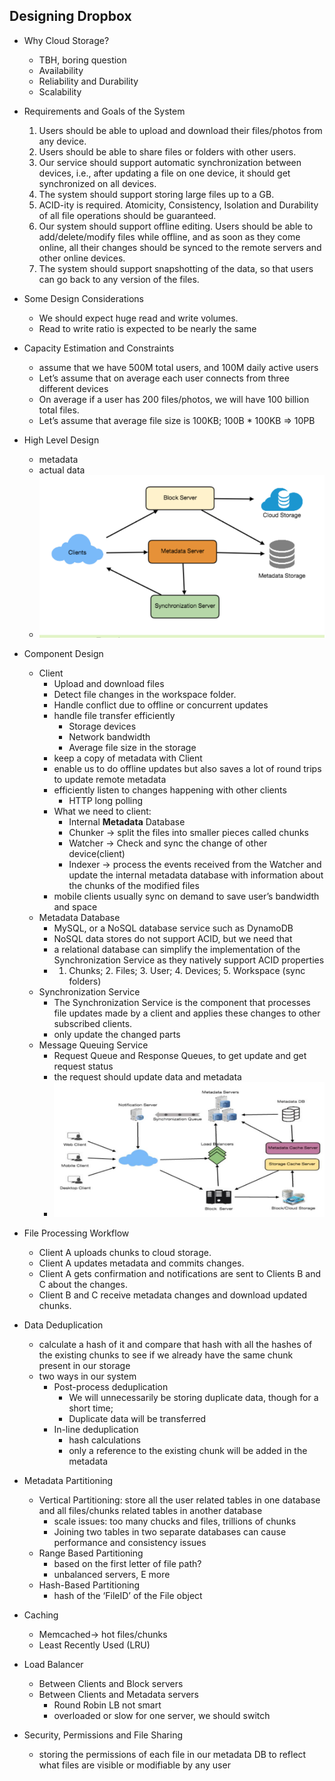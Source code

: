 ## Designing Dropbox
- Why Cloud Storage?
  - TBH, boring question
  - Availability
  - Reliability and Durability
  - Scalability
- Requirements and Goals of the System
  1. Users should be able to upload and download their files/photos from any device.
  2. Users should be able to share files or folders with other users.
  3. Our service should support automatic synchronization between devices, i.e., after updating a file on one device, it should get synchronized on all devices.
  4. The system should support storing large files up to a GB.
  5. ACID-ity is required. Atomicity, Consistency, Isolation and Durability of all file operations should be guaranteed.
  6. Our system should support offline editing. Users should be able to add/delete/modify files while offline, and as soon as they come online, all their changes should be synced to the remote servers and other online devices.
  7. The system should support snapshotting of the data, so that users can go back to any version of the files.
- Some Design Considerations
  - We should expect huge read and write volumes.
  - Read to write ratio is expected to be nearly the same
- Capacity Estimation and Constraints
  - assume that we have 500M total users, and 100M daily active users
  - Let’s assume that on average each user connects from three different devices
  - On average if a user has 200 files/photos, we will have 100 billion total files.
  - Let’s assume that average file size is 100KB; 100B * 100KB => 10PB
-  High Level Design
   -  metadata
   -  actual data
   -  ![Image](./images/ch5-5.png)
-  Component Design
   -  Client
      -  Upload and download files
      -  Detect file changes in the workspace folder.
      -  Handle conflict due to offline or concurrent updates
      -  handle file transfer efficiently
         -  Storage devices
         -  Network bandwidth
         -  Average file size in the storage
      -  keep a copy of metadata with Client
      -  enable us to do offline updates but also saves a lot of round trips to update remote metadata
      -  efficiently listen to changes happening with other clients
         -  HTTP long polling
      -  What we need to client:
         - Internal **Metadata** Database
         - Chunker -> split the files into smaller pieces called chunks
         - Watcher -> Check and sync the change of other device(client)
         - Indexer -> process the events received from the Watcher and update the internal metadata database with information about the chunks of the modified files
       - mobile clients usually sync on demand to save user’s bandwidth and space
    - Metadata Database
      - MySQL, or a NoSQL database service such as DynamoDB
      - NoSQL data stores do not support ACID, but we need that
      - a relational database can simplify the implementation of the Synchronization Service as they natively support ACID properties
      - 1. Chunks; 2. Files; 3. User; 4. Devices; 5. Workspace (sync folders)
    - Synchronization Service
      - The Synchronization Service is the component that processes file updates made by a client and applies these changes to other subscribed clients.
      - only update the changed parts
    - Message Queuing Service
      - Request Queue and Response Queues, to get update and get request status
      - the request should update data and metadata
      - ![Image](./images/ch5-6.png)

-  File Processing Workflow
   -  Client A uploads chunks to cloud storage.
   -  Client A updates metadata and commits changes.
   -  Client A gets confirmation and notifications are sent to Clients B and C about the changes.
   -  Client B and C receive metadata changes and download updated chunks.

- Data Deduplication
  - calculate a hash of it and compare that hash with all the hashes of the existing chunks to see if we already have the same chunk present in our storage
  - two ways in our system
    - Post-process deduplication
      - We will unnecessarily be storing duplicate data, though for a short time;
      - Duplicate data will be transferred
    - In-line deduplication
      - hash calculations
      - only a reference to the existing chunk will be added in the metadata

- Metadata Partitioning
  - Vertical Partitioning:  store all the user related tables in one database and all files/chunks related tables in another database
    - scale issues: too many chucks and files, trillions of chunks
    - Joining two tables in two separate databases can cause performance and consistency issues
  - Range Based Partitioning
    - based on the first letter of file path?
    - unbalanced servers, E more
  - Hash-Based Partitioning
    - hash of the ‘FileID’ of the File object
- Caching
  -  Memcached-> hot files/chunks
  -  Least Recently Used (LRU)
- Load Balancer
  - Between Clients and Block servers
  - Between Clients and Metadata servers
    - Round Robin LB not smart
    - overloaded or slow for one server, we should switch
- Security, Permissions and File Sharing
  - storing the permissions of each file in our metadata DB to reflect what files are visible or modifiable by any user